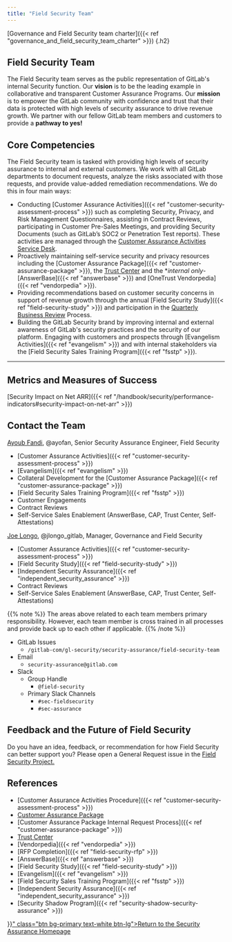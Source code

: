 ```yaml
---
title: "Field Security Team"
---
```


[Governance and Field Security team charter]({{< ref "governance_and_field_security_team_charter" >}})
{.h2}

## <i class="fas fa-bullseye" style="color:rgb(110,73,203)" aria-hidden="true"></i> Field Security Team

The Field Security team serves as the public representation of GitLab's internal Security function. Our **vision** is to be the leading example in collaborative and transparent Customer Assurance Programs. Our **mission** is to empower the GitLab community with confidence and trust that their data is protected with high levels of security assurance to drive revenue growth. We partner with our fellow GitLab team members and customers to provide a **pathway to yes!**

## <i class="far fa-lightbulb" style="color:rgb(110,73,203)" aria-hidden="true"></i> Core Competencies

The Field Security team is tasked with providing high levels of security assurance to internal and external customers. We work with all GitLab departments to document requests, analyze the risks associated with those requests, and provide value-added remediation recommendations. We do this in four main ways:

- Conducting [Customer Assurance Activities]({{< ref "customer-security-assessment-process" >}}) such as completing Security, Privacy, and Risk Management Questionnaires, assisting in Contract Reviews, participating in Customer Pre-Sales Meetings, and providing Security Documents (such as GitLab’s SOC2 or Penetration Test reports). These activities are managed through the [Customer Assurance Activities Service Desk](https://gitlab.com/gitlab-com/gl-security/security-assurance/field-security-team/customer-assurance-activities/caa-servicedesk/-/issues).
- Proactively maintaining self-service security and privacy resources including the [Customer Assurance Package]({{< ref "customer-assurance-package" >}}), the [Trust Center](https://about.gitlab.com/security/) and the **internal only*- [AnswerBase]({{< ref "answerbase" >}}) and [OneTrust Vendorpedia]({{< ref "vendorpedia" >}}).
- Providing recommendations based on customer security concerns in support of revenue growth through the annual [Field Security Study]({{< ref "field-security-study" >}}) and participation in the [Quarterly Business Review](https://about.gitlab.com/handbook/sales/qbrs/) Process.
- Building the GitLab Security brand by improving internal and external awareness of GitLab's security practices and the security of our platform. Engaging with customers and prospects through [Evangelism Activities]({{< ref "evangelism" >}}) and with internal stakeholders via the [Field Security Sales Training Program]({{< ref "fsstp" >}}).

----

## <i id="biz-tech-icons" class="fas fa-tasks"></i>Metrics and Measures of Success

[Security Impact on Net ARR]({{< ref "/handbook/security/performance-indicators#security-impact-on-net-arr" >}})

## <i class="fas fa-id-card" style="color:rgb(110,73,203)" aria-hidden="true"></i> Contact the Team


[Ayoub Fandi](/handbook/company/team/#ayofan), @ayofan, Senior Security Assurance Engineer, Field Security

- [Customer Assurance Activities]({{< ref "customer-security-assessment-process" >}})
- [Evangelism]({{< ref "evangelism" >}})
- Collateral Development for the [Customer Assurance Package]({{< ref "customer-assurance-package" >}})
- [Field Security Sales Training Program]({{< ref "fsstp" >}})
- Customer Engagements
- Contract Reviews
- Self-Service Sales Enablement (AnswerBase, CAP, Trust Center, Self-Attestations)


[Joe Longo](/handbook/company/team/#jlongo_gitlab), @jlongo_gitlab, Manager, Governance and Field Security

- [Customer Assurance Activities]({{< ref "customer-security-assessment-process" >}})
- [Field Security Study]({{< ref "field-security-study" >}})
- [Independent Security Assurance]({{< ref "independent_security_assurance" >}})
- Contract Reviews
- Self-Service Sales Enablement (AnswerBase, CAP, Trust Center, Self-Attestations)

{{% note %}}
The areas above related to each team members primary responsibility. However, each team member is cross trained in all processes and provide back up to each other if applicable.
{{% /note %}}

- GitLab Issues
  - `/gitlab-com/gl-security/security-assurance/field-security-team`
- Email
  - `security-assurance@gitlab.com`
- Slack
  - Group Handle
    - `@field-security`
  - Primary Slack Channels
    - `#sec-fieldsecurity`
    - `#sec-assurance`

## Feedback and the Future of Field Security

Do you have an idea, feedback, or recommendation for how Field Security can better support you? Please open a General Request issue in the [Field Security Project.](https://gitlab.com/gitlab-com/gl-security/security-assurance/field-security-team/field-security)

## <i class="fas fa-book" style="color:rgb(110,73,203)" aria-hidden="true"></i> References

- [Customer Assurance Activities Procedure]({{< ref "customer-security-assessment-process" >}})
- [Customer Assurance Package](https://about.gitlab.com/security/cap/)
- [Customer Assurance Package Internal Request Process]({{< ref "customer-assurance-package" >}})
- [Trust Center](https://about.gitlab.com/security/)
- [Vendorpedia]({{< ref "vendorpedia" >}})
- [RFP Completion]({{< ref "field-security-rfp" >}})
- [AnswerBase]({{< ref "answerbase" >}})
- [Field Security Study]({{< ref "field-security-study" >}})
- [Evangelism]({{< ref "evangelism" >}})
- [Field Security Sales Training Program]({{< ref "fsstp" >}})
- [Independent Security Assurance]({{< ref "independent_security_assurance" >}})
- [Security Shadow Program]({{< ref "security-shadow-security-assurance" >}})

<div class="d-grid gap-2 my-4">
<a href="{{< ref "security-assurance" >}}" class="btn bg-primary text-white btn-lg">Return to the Security Assurance Homepage</a>
</div>
